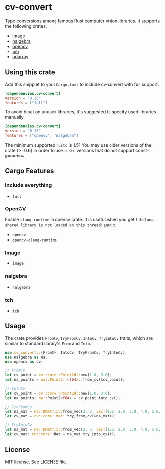 # cv-convert

Type conversions among famous Rust computer vision libraries. It supports the following crates:

- [image](https://crates.io/crates/image)
- [nalgebra](https://crates.io/crates/nalgebra)
- [opencv](https://crates.io/crates/opencv)
- [tch](https://crates.io/crates/tch)
- [ndarray](https://crates.io/crates/ndarray)

## Using this crate

Add this snipplet to your `Cargo.toml` to include cv-convert with full support.

```toml
[dependencies.cv-convert]
version = "0.13"
features = ["full"]
```

To avoid bloat on unused libraries, it's suggested to specify used libraries manually.

```toml
[dependencies.cv-convert]
version = "0.13"
features = ["opencv", "nalgebra"]
```

The minimum supported `rustc` is 1.51
You may use older versions of the crate (>=0.6) in order to use `rustc` versions that do not support const-generics.

## Cargo Features

### Include everything

- `full`

### OpenCV

Enable `clang-runtime` in opencv crate. It is useful when you get `libclang shared library is not loaded on this thread!` panic.

- `opencv`
- `opencv-clang-runtime`

### Image

- `image`

### nalgebra

- `nalgebra`

### tch

- `tch`

## Usage

The crate provides `FromCv`, `TryFromCv`, `IntoCv`, `TryIntoCv` traits, which are similar to standard library's `From` and `Into`.

```rust
use cv_convert::{FromCv, IntoCv, TryFromCv, TryIntoCv};
use nalgebra as na;
use opencv as cv;

// FromCv
let cv_point = cv::core::Point2d::new(1.0, 3.0);
let na_points = na::Point2::<f64>::from_cv(&cv_point);

// IntoCv
let cv_point = cv::core::Point2d::new(1.0, 3.0);
let na_points: na::Point2<f64> = cv_point.into_cv();

// TryFromCv
let na_mat = na::DMatrix::from_vec(2, 3, vec![1.0, 2.0, 3.0, 4.0, 5.0, 6.0]);
let cv_mat = cv::core::Mat::try_from_cv(&na_mat)?;

// TryIntoCv
let na_mat = na::DMatrix::from_vec(2, 3, vec![1.0, 2.0, 3.0, 4.0, 5.0, 6.0]);
let cv_mat: cv::core::Mat = na_mat.try_into_cv()?;
```

## License

MIT license. See [LICENSE](LICENSE.txt) file.
